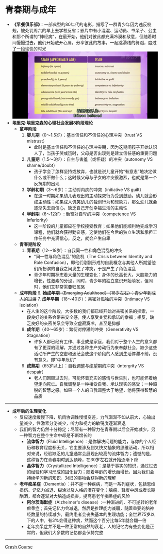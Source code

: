 # 青春期与成年
* **《早餐俱乐部》**：一部典型的80年代的电影，描写了一群青少年因为违反校规，被处罚周六的早上去学校反省；影片中有小混混、运动员、书呆子、公主和那个所谓的“神经病”，在最开始，他们对彼此都充满冷漠和敌意，但随着时间慢慢过去，他们开始敞开心扉，分享彼此的故事，一起跳滑稽的舞蹈，度过了一段愉快的时光
![](images/Eriksen.png)
* **埃里克·埃里克森的心理社会发展8阶段理论**
  * **童年阶段**
    1. **婴儿期**（0～1.5岁）：基本信任和不信任的心理冲突（trust VS mistrust）
       * 此时是基本信任和不信任的心理冲突期，因为这期间孩子开始认识人了，当孩子哭或饿时，父母是否出现则是建立信任感的重要问题
    2. **儿童期**（1.5～3岁）：自主与害羞（或怀疑）的冲突（autonomy VS shame/doubt）
       * 孩子学会了怎样坚持或放弃，也就是说儿童开始“有意志”地决定做什么或不做什么；这时候父母与子女的冲突很激烈，也就是第一个反抗期的出现
    3. **学龄初期**（3～6岁）：主动对内疚的冲突（initiative VS guilt）
       * 在这一时期如果幼儿表现出的主动探究行为受到鼓励，幼儿就会形成主动性；如果成人讥笑幼儿的独创行为和想象力，那么幼儿就会逐渐失去自信心，缺乏自己开创幸福生活的主动性
    4. **学龄期**（6～12岁）: 勤奋对自卑的冲突（competence VS inferiority）
       * 这一阶段的儿童都应在学校接受教育；如果他们能顺利地完成学习课程，他们就会获得勤奋感，这使他们在今后的独立生活和承担工作任务中充满信心，反之，就会产生自卑
  * **青春期阶段**
    1. **青春期**（12～18岁）：自我同一性和角色混乱的冲突
       * “同一性与角色混乱”的危机（The Crisis between Identity and Role Confusion），即他们刚刚形成的自我概念与其他人所期望他们所扮演的自我之间发生了冲突，于是产生了角色混乱
       * 青少年时期标志着大量的生理变化：身体的长高长大，大脑能力的增长，性激素的分泌，同时，青少年的独立意识开始萌发，但同时，他们又非常需要归属感
  * **成年阶段**
    6. ~~**始成年期**（Emerging Adulthood）（18岁左右）：青少年到成人的过渡~~
    7. **成年早期**（18～40岁）：亲密对孤独的冲突（Intimacy VS Isolation）
       * 在人生的这个阶段，大多数的我们都已经开始对亲密关系的探索，一段良好的关系会带来安全感，使人享受关爱和承诺的幸福；相反，缺乏良好的亲密关系会导致空虚寂寞冷，甚至是抑郁
    8. **成年期**（40～65岁）：繁衍对停滞的冲突（Generativity VS Stagnation）
       * 许多人都已经有工作、事业或是家庭，我们对于整个人生的意义都有了更深的理解，并通过各种生产劳动行为来奉献社会，缺少这些活动所产生的空虚和迷茫会使这个阶段的人感到生活停滞不前，没有意义，即“中年危机”
    9.  **成熟期**（65岁以上）：自我调整与绝望期的冲突（intergrity VS despair）
        * 老人们回顾过去时，可能怀着充实的感情与世告别，也可能怀着绝望走向死亡。自我调整是一种接受自我、承认现实的感受；一种超脱的智慧之感。如果一个人的自我调整大于绝望，他将获得智慧的品质
---
* **成年后的生理变化**
  * 反应速度缓慢下降，肌肉协调性慢慢变差，力气渐渐不如从前大，心输出量减少，性激素分泌减少，听力和视力的敏锐度逐渐衰退
  * 我们的智力仍然十分稳定；尽管有一种智力在青春期以后会开始减少，另一种智力在整个生命中却是不断增长的
    * **流体智力**（Fluid Intelligence）：是你解决问题的能力，与你的个人经历和教育程度都无关，它主要涉及到又快又抽象的思维活动，所以相对来说，经验缺乏的儿童通常会展现出较高的流体智力；遗憾的是，这种智力在青春期时到达顶峰，在30岁左右就开始逐渐下降
    * **晶体智力**（Crystallized Intelligence）：是基于事实的知识，通过过去的经验和学习形成的固化智力；随着年龄的增长而增长，因为我们会持续学习新的知识，对旧的事物会获得新的理解
  * **老年痴呆症**（Dementia）：并不是一种疾病，而是一系列症状，包括思维损伤、记忆力减退、糊涂以及人格的潜在变化；脑瘤、轻度中风或者长期酗酒，都会逐渐对大脑造成损害，提高患老年痴呆症的风险
    * **阿尔茨海默症**（Alzheimer's disease）:一种渐进的、不可逆转的老年痴呆症；首先记忆力会减退，然后是推理能力减弱，随着重要的脑神经数量的持续减少，最终患者会丧失基本的生理功能；全世界75岁以下的人中，有3%会得这种病，然而这个百分比每5年就会翻一倍
    * 老年痴呆症并不是一种正常的自然的衰老，人的记忆力有些变化是正常的，但我们大多数的记忆都会保持完整
---
[Crash Course](https://www.bilibili.com/video/BV1Zs411c7W6?p=21)
